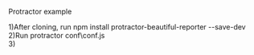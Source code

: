 Protractor example

1)After cloning, run npm install protractor-beautiful-reporter --save-dev
2)Run protractor conf\conf.js  
3)
